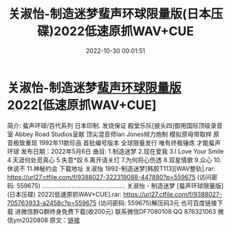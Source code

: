 ﻿---
title: 关淑怡-制造迷梦蜚声环球限量版(日本压碟)2022低速原抓WAV+CUE
date: 2022-10-30 00:01:51
categories: 新碟专辑、稀有等精品
tags: 华语中文
---
# 关淑怡-制造迷梦[蜚声环球限量版](日本压碟)2022[低速原抓WAV+CUE]

简介:
蜚声环球/百代系列
日本印制. 发烧保证
殿堂乐队[披头四]御用国际顶级录音室
Abbey Road Studios呈献
顶尖混音师Ian Jones倾力炮制
模拟原母带取样 原音极致重现
1992年11款珍品 首批编号版本 全球限量发行
唯有终极锤炼 才能蜚声环球
发布日期：2022年5月6日
曲目:
1.制造迷梦
2.现在爱我
3.I Love Your Smile
4.天涯何处觅真心
5.失意*奴
6.离开请关灯
7.为何将心伤透
8.双星情歌
9.众心
10.休说不
11.神秘约会
下载地址
关淑怡 1992-制造迷梦[韩胶T113][WAV整轨].rar: https://url27.ctfile.com/f/9388027-322319088-447880?p=559675
(访问密码: 559675)
................................................
关淑怡 - 制造迷梦 [蜚声环球限量版] (日本压碟) 2022[低速原抓WAV+CUE].rar: https://url27.ctfile.com/f/9388027-705763933-a2458c?p=559675
(访问密码: 559675)解压码3元
也可百度链接下载
进微信群Q群终身免费下载(收200元)
联系微信DF7080108 QQ 876321063
微信ym2020808
原文：[链接](https://blog.sina.com.cn/s/blog_1647c7e760103102x.html)